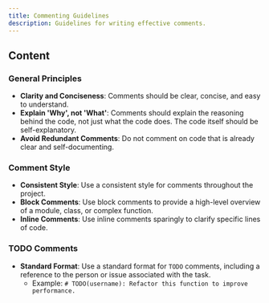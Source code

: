 ```yaml
---
title: Commenting Guidelines
description: Guidelines for writing effective comments.
---
```


## Content

### General Principles

- **Clarity and Conciseness**: Comments should be clear, concise, and easy to understand.
- **Explain 'Why', not 'What'**: Comments should explain the reasoning behind the code, not just what the code does. The code itself should be self-explanatory.
- **Avoid Redundant Comments**: Do not comment on code that is already clear and self-documenting.

### Comment Style

- **Consistent Style**: Use a consistent style for comments throughout the project.
- **Block Comments**: Use block comments to provide a high-level overview of a module, class, or complex function.
- **Inline Comments**: Use inline comments sparingly to clarify specific lines of code.

### TODO Comments

- **Standard Format**: Use a standard format for `TODO` comments, including a reference to the person or issue associated with the task.
  - Example: `# TODO(username): Refactor this function to improve performance.`